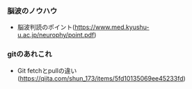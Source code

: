 ### 脳波のノウハウ
- 脳波判読のポイント(https://www.med.kyushu-u.ac.jp/neurophy/point.pdf)

### gitのあれこれ
- Git fetchとpullの違い(https://qiita.com/shun_173/items/5fd10135069ee45233fd)
